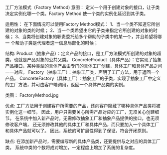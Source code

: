 
工厂方法模式（Factory Method)
意图：
定义一个用于创建对象的接口，让子类决定实例化哪一个类。Factory Method
使一个类的实例化延迟到其子类。

适用性：
在下面情况可以使用Factory Method模式：
1、当一个类不知道它所创建的对象的类的时候；
2、当一个类希望由它的子类来指定它所创建的对象的时候；
3、当类将创建对象的职责委托给多个帮助的子类中的某一个，并且希望将哪一
个帮助子类是代理者这一信息局部化的时候；

结构:
Product（抽象产品）：定义产品的接口，是工厂方法模式所创建的对象的超类，也就是产品对象的公共父类。
ConcreteProduct（具体产品）：它实现了抽象产品接口，某种类型的具体产品由专门的具体工厂创建，具体工厂和具体产品之间一一对应。
Factory（抽象工厂）：抽象工厂类，声明了工厂方法，用于返回一个产品。
ConcreteFactory（具体工厂）：抽象工厂的子类，实现了抽象工厂中定义的工厂方法，并可由客户端调用，返回一个具体产品类的实例。

类图：
FactoryMethod.jpg

优点:
工厂方法用于创建客户所需要的产品，还向客户隐藏了哪种具体产品类将被实例化这一细节。
因此，用户只需要关心所需产品对应的工厂，无须关心创建细节。
在系统中加入新产品时，无需修改抽象工厂和抽象产品提供的接口，也无须修改客户端，
还无须修改其他的具体工厂和具体产品，而只要加入一个具体工厂和具体产品就可以了。
因此，系统的可扩展性得到了保证，符合开闭原则。

缺点:
在添加新产品时，需要编写新的具体产品类，还要提供与之对应的具体工厂类，
系统中类的个数将成对增加，一定程度上增加了系统的复杂度。

